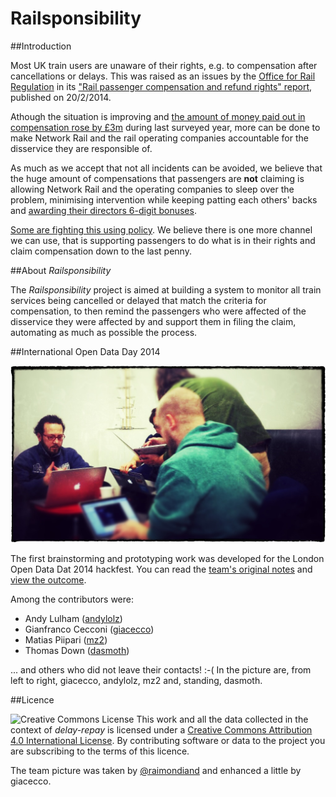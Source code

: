 Railsponsibility
================

##Introduction

Most UK train users are unaware of their rights, e.g. to compensation after cancellations or delays. This was raised as an issues by the [Office for Rail Regulation](http://orr.gov.uk) in its ["Rail passenger compensation and refund rights" report](http://orr.gov.uk/publications/reports/rail-passenger-compensation-and-refund-rights), published on 20/2/2014.

Athough the situation is improving and [the amount of money paid out in compensation rose by £3m](http://www.bbc.co.uk/news/business-26275394) during last surveyed year, more can be done to make Network Rail and the rail operating companies accountable for the disservice they are responsible of. 

As much as we accept that not all incidents can be avoided, we believe that the huge amount of compensations that passengers are **not** claiming is allowing Network Rail and the operating companies to sleep over the problem, minimising intervention while keeping patting each others' backs and [awarding their directors 6-digit bonuses](http://www.bbc.co.uk/news/business-23367781).

[Some are fighting this using policy](http://www.thetimes.co.uk/tto/business/industries/transport/article3986840.ece). We believe there is one more channel we can use, that is supporting passengers to do what is in their rights and claim compensation down to the last penny.

##About *Railsponsibility*

The *Railsponsibility* project is aimed at building a system to monitor all train services being cancelled or delayed that match the criteria for compensation, to then remind the passengers who were affected of the disservice they were affected by and support them in filing the claim, automating as much as possible the process.

##International Open Data Day 2014

![Team photo by @raimondiand](International-Open-Data-Day-2014/images/raimondiand_photo.jpg)

The first brainstorming and prototyping work was developed for the London Open Data Dat 2014 hackfest. You can read the [team's original notes](https://docs.google.com/document/d/1frKRTsy6c4qe-JpwDcY0vNHjUoS9ebc_eZT5LfzJDmM/edit?usp=sharing) and [view the outcome](International-Open-Data-Day-2014/).

Among the contributors were:

- Andy Lulham ([andylolz](https://github.com/andylolz))
- Gianfranco Cecconi ([giacecco](https://github.com/giacecco))
- Matias Piipari ([mz2](https://github.com/mz2))
- Thomas Down ([dasmoth](https://github.com/dasmoth))

... and others who did not leave their contacts! :-( In the picture are, from left to right, giacecco, andylolz, mz2 and, standing, dasmoth.

##Licence

![Creative Commons License](http://i.creativecommons.org/l/by/4.0/88x31.png "Creative Commons License") This work and all the data collected in the context of *delay-repay* is licensed under a [Creative Commons Attribution 4.0 International License](http://creativecommons.org/licenses/by/4.0/). By contributing software or data to the project you are subscribing to the terms of this licence.

The team picture was taken by [@raimondiand](https://twitter.com/raimondiand/status/437232231367843840) and enhanced a little by giacecco. 